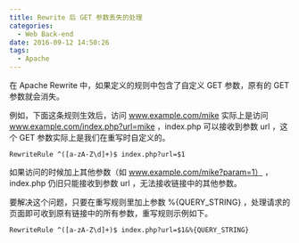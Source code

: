 ```yaml
---
title: Rewrite 后 GET 参数丢失的处理
categories:
  - Web Back-end
date: 2016-09-12 14:50:26
tags:
  - Apache
---
```


在 Apache Rewrite 中，如果定义的规则中包含了自定义 GET 参数，原有的 GET 参数就会消失。

例如，下面这条规则生效后，访问 www.example.com/mike 实际上是访问 www.example.com/index.php?url=mike ，index.php 可以接收到参数 url ，这个 GET 参数实际上是我们在重写时自定义的。

<!-- more -->

```
RewriteRule ^([a-zA-Z\d]+)$ index.php?url=$1
```

如果访问的时候加上其他参数（如 www.example.com/mike?param=1） ，index.php 仍旧只能接收到参数 url ，无法接收链接中的其他参数。


要解决这个问题，只要在重写规则里加上参数 %{QUERY_STRING} ，处理请求的页面即可收到原有链接中的所有参数，重写规则示例如下。

```
RewriteRule ^([a-zA-Z\d]+)$ index.php?url=$1&%{QUERY_STRING}
```